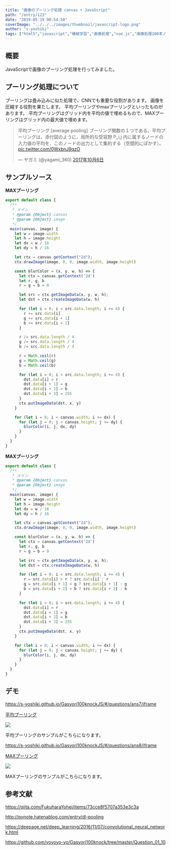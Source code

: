 ```yaml
---
title: "画像のプーリング処理 canvas + JavaScript"
path: "/entry/123"
date: "2019-05-19 00:54:50"
coverImage: "../../../images/thumbnail/javascript-logo.png"
author: "s-yoshiki"
tags: ["html5","javascript","機械学習","画像処理","vue.js","画像処理100本ノック","プーリング","cnn"]
---
```


## 概要

JavaScriptで画像のプーリング処理を行ってみました。

## プーリング処理について

プーリングは畳み込みに似た処理で、CNNでも重要な役割があります。
画像を圧縮する役割を果たします。
平均プーリングやmaxプーリングといったものがあります。
平均プーリングはグリッド内を平均の値で埋めるもので、MAXプーリングはグリッド内の最大値で埋めます。
<blockquote class="twitter-tweet" data-lang="ja">
<p lang="ja" dir="ltr"><Memo> 平均プーリング [average pooling]
プーリング関数の１つである、平均プーリングは、添付図のように、局所的な受容野 P_i,j 内に属するノードの入力値の平均を、このノードの出力として集約する（空間的にぼかす）。 <a href="https://t.co/0WxbnJ9qzO">pic.twitter.com/0WxbnJ9qzO</a>

— ヤガミ (@yagami_360) <a href="https://twitter.com/yagami_360/status/916257017588719617?ref_src=twsrc%5Etfw">2017年10月6日</a></blockquote>
<script async="" src="https://platform.twitter.com/widgets.js" charset="utf-8"></script>

## サンプルソース

**MAXプーリング**

```js
export default class {
  /**
   * メイン
   * @param {Object} canvas 
   * @param {Object} image 
   */
  main(canvas, image) {
    let w = image.width
    let h = image.height
    let dx = w / 16
    let dy = h / 16

    let ctx = canvas.getContext("2d");
    ctx.drawImage(image, 0, 0, image.width, image.height)

    const blurColor = (x, y, w, h) => {
      let ctx = canvas.getContext('2d')
      let r, g, b
      r = g = b = 0

      let src = ctx.getImageData(x, y, w, h);
      let dst = ctx.createImageData(w, h)

      for (let i = 0; i < src.data.length; i += 4) {
        r += src.data[i]
        g += src.data[i + 1]
        b += src.data[i + 2]
      }

      r /= src.data.length / 4
      g /= src.data.length / 4
      b /= src.data.length / 4

      r = Math.ceil(r)
      g = Math.ceil(g)
      b = Math.ceil(b)

      for (let i = 0; i < src.data.length; i += 4) {
        dst.data[i] = r
        dst.data[i + 1] = g
        dst.data[i + 2] = b
        dst.data[i + 3] = 255
      }
      ctx.putImageData(dst, x, y)
    }

    for (let i = 0; i < canvas.width; i += dx) {
      for (let j = 0; j < canvas.height; j += dy) {
        blurColor(i, j, dx, dy)
      }
    }
  }
}
```

**MAXプーリング**

```js
export default class {
  /**
   * メイン
   * @param {Object} canvas 
   * @param {Object} image 
   */
  main(canvas, image) {
    let w = image.width
    let h = image.height
    let dx = w / 16
    let dy = h / 16

    let ctx = canvas.getContext("2d");
    ctx.drawImage(image, 0, 0, image.width, image.height)

    const blurColor = (x, y, w, h) => {
      let ctx = canvas.getContext('2d')
      let r, g, b
      r = g = b = 0

      let src = ctx.getImageData(x, y, w, h);
      let dst = ctx.createImageData(w, h)

      for (let i = 0; i < src.data.length; i += 4) {
        r = src.data[i] > r ? src.data[i] : r
        g = src.data[i + 1] > g ? src.data[i + 1] : g
        b = src.data[i + 2] > b ? src.data[i + 2] : b
      }

      for (let i = 0; i < src.data.length; i += 4) {
        dst.data[i] = r
        dst.data[i + 1] = g
        dst.data[i + 2] = b
        dst.data[i + 3] = 255
      }
      ctx.putImageData(dst, x, y)
    }

    for (let i = 0; i < canvas.width; i += dx) {
      for (let j = 0; j < canvas.height; j += dy) {
        blurColor(i, j, dx, dy)
      }
    }
  }
}
```

## デモ

<a href="https://s-yoshiki.github.io/Gasyori100knockJS/#/questions/ans7/iframe">https://s-yoshiki.github.io/Gasyori100knockJS/#/questions/ans7/iframe</a>

<a href="https://s-yoshiki.github.io/Gasyori100knockJS/#/questions/ans7/iframe">平均プーリング</a>

<img src="https://images-tech-blog.s-yoshiki.com/img/2019/05/20190518004055.png">

平均プーリングのサンプルがこちらになります。

<a href="https://s-yoshiki.github.io/Gasyori100knockJS/#/questions/ans8/iframe">https://s-yoshiki.github.io/Gasyori100knockJS/#/questions/ans8/iframe</a>

<a href="https://s-yoshiki.github.io/Gasyori100knockJS/#/questions/ans8/iframe">MAXプーリング</a>

<img src="https://images-tech-blog.s-yoshiki.com/img/2019/05/20190518004109.png">

MAXプーリングのサンプルがこちらになります。

## 参考文献

<a href="https://qiita.com/FukuharaYohei/items/73cce8f5707a353e3c3a">https://qiita.com/FukuharaYohei/items/73cce8f5707a353e3c3a</a>

<a href="http://pynote.hatenablog.com/entry/dl-pooling">http://pynote.hatenablog.com/entry/dl-pooling</a>

<a href="https://deepage.net/deep_learning/2016/11/07/convolutional_neural_network.html">https://deepage.net/deep_learning/2016/11/07/convolutional_neural_network.html</a>

<a href="https://github.com/yoyoyo-yo/Gasyori100knock/tree/master/Question_01_10">https://github.com/yoyoyo-yo/Gasyori100knock/tree/master/Question_01_10</a>